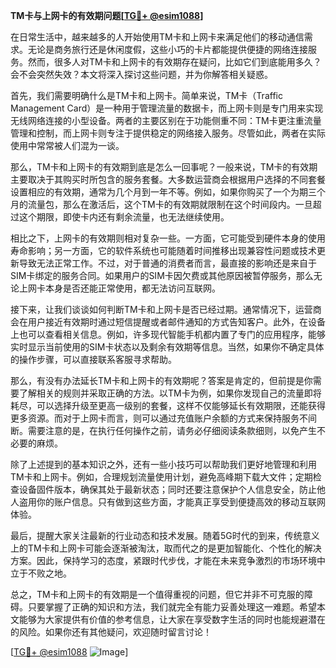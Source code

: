 **TM卡与上网卡的有效期问题[[TG💪+ @esim1088](https://t.me/s/esim1088)]**

在日常生活中，越来越多的人开始使用TM卡和上网卡来满足他们的移动通信需求。无论是商务旅行还是休闲度假，这些小巧的卡片都能提供便捷的网络连接服务。然而，很多人对TM卡和上网卡的有效期存在疑问，比如它们到底能用多久？会不会突然失效？本文将深入探讨这些问题，并为你解答相关疑惑。

首先，我们需要明确什么是TM卡和上网卡。简单来说，TM卡（Traffic Management Card）是一种用于管理流量的数据卡，而上网卡则是专门用来实现无线网络连接的小型设备。两者的主要区别在于功能侧重不同：TM卡更注重流量管理和控制，而上网卡则专注于提供稳定的网络接入服务。尽管如此，两者在实际使用中常常被人们混为一谈。

那么，TM卡和上网卡的有效期到底是怎么一回事呢？一般来说，TM卡的有效期主要取决于其购买时所包含的服务套餐。大多数运营商会根据用户选择的不同套餐设置相应的有效期，通常为几个月到一年不等。例如，如果你购买了一个为期三个月的流量包，那么在激活后，这个TM卡的有效期就限制在这个时间段内。一旦超过这个期限，即使卡内还有剩余流量，也无法继续使用。

相比之下，上网卡的有效期则相对复杂一些。一方面，它可能受到硬件本身的使用寿命影响；另一方面，它的软件系统也可能随着时间推移出现兼容性问题或技术更新导致无法正常工作。不过，对于普通的消费者而言，最直接的影响还是来自于SIM卡绑定的服务合同。如果用户的SIM卡因欠费或其他原因被暂停服务，那么无论上网卡本身是否还能正常使用，都无法访问互联网。

接下来，让我们谈谈如何判断TM卡和上网卡是否已经过期。通常情况下，运营商会在用户接近有效期时通过短信提醒或者邮件通知的方式告知客户。此外，在设备上也可以查看相关信息。例如，许多现代智能手机都内置了专门的应用程序，能够实时显示当前使用的SIM卡状态以及剩余有效期等信息。当然，如果你不确定具体的操作步骤，可以直接联系客服寻求帮助。

那么，有没有办法延长TM卡和上网卡的有效期呢？答案是肯定的，但前提是你需要了解相关的规则并采取正确的方法。以TM卡为例，如果你发现自己的流量即将耗尽，可以选择升级至更高一级别的套餐，这样不仅能够延长有效期限，还能获得更多资源。而对于上网卡而言，则可以通过充值账户余额的方式来保持服务不间断。需要注意的是，在执行任何操作之前，请务必仔细阅读条款细则，以免产生不必要的麻烦。

除了上述提到的基本知识之外，还有一些小技巧可以帮助我们更好地管理和利用TM卡和上网卡。例如，合理规划流量使用计划，避免高峰期下载大文件；定期检查设备固件版本，确保其处于最新状态；同时还要注意保护个人信息安全，防止他人盗用你的账户信息。只有做到这些方面，才能真正享受到便捷高效的移动互联网体验。

最后，提醒大家关注最新的行业动态和技术发展。随着5G时代的到来，传统意义上的TM卡和上网卡可能会逐渐被淘汰，取而代之的是更加智能化、个性化的解决方案。因此，保持学习的态度，紧跟时代步伐，才能在未来竞争激烈的市场环境中立于不败之地。

总之，TM卡和上网卡的有效期是一个值得重视的问题，但它并非不可克服的障碍。只要掌握了正确的知识和方法，我们就完全有能力妥善处理这一难题。希望本文能够为大家提供有价值的参考信息，让大家在享受数字生活的同时也能规避潜在的风险。如果你还有其他疑问，欢迎随时留言讨论！

[[TG💪+ @esim1088](https://t.me/s/esim1088) ![Image](https://i.postimg.cc/4NQfJmqS/Snipaste-2025-05-13-00-14-12.png)]